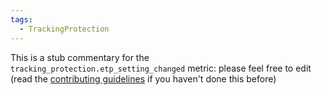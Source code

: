 ```yaml
---
tags:
  - TrackingProtection
---
```


This is a stub commentary for the `tracking_protection.etp_setting_changed` metric: please feel free to edit (read the
[contributing guidelines](https://github.com/mozilla/glean-annotations/blob/main/CONTRIBUTING.md)
if you haven't done this before)
